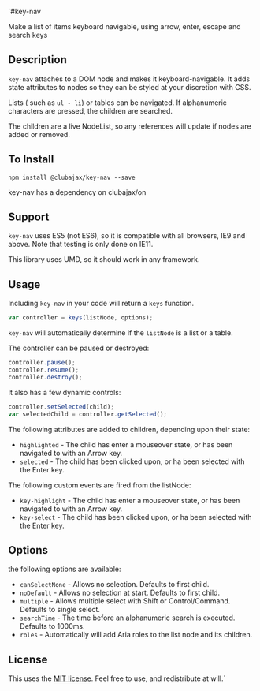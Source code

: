 `#key-nav

Make a list of items keyboard navigable, using arrow, enter, escape and search keys

## Description

`key-nav` attaches to a DOM node and makes it keyboard-navigable. It adds state attributes to nodes so they can be styled 
at your discretion with CSS.

Lists ( such as `ul - li`) or tables can be navigated. If alphanumeric characters are pressed, the children are 
searched.

The children are a live NodeList, so any references will update if nodes are added or removed.

## To Install

    npm install @clubajax/key-nav --save
    
key-nav has a dependency on clubajax/on

## Support

`key-nav` uses ES5 (not ES6), so it is compatible with all browsers, IE9 and above. Note that testing is only done on 
IE11.

This library uses UMD, so it should work in any framework.

## Usage

Including `key-nav` in your code will return a `keys` function.

```jsx harmony
var controller = keys(listNode, options);
```

`key-nav` will automatically determine if the `listNode` is a list or a table.

The controller can be paused or destroyed:
```jsx harmony
controller.pause();
controller.resume();
controller.destroy();
```

It also has a few dynamic controls:
```jsx harmony
controller.setSelected(child);
var selectedChild = controller.getSelected();
```

The following attributes are added to children, depending upon their state:

 * `highlighted` - The child has enter a mouseover state, or has been navigated to with an Arrow key.
 * `selected` - The child has been clicked upon, or ha been selected with the Enter key. 

The following custom events are fired from the listNode:

 * `key-highlight` - The child has enter a mouseover state, or has been navigated to with an Arrow key.
 * `key-select` - The child has been clicked upon, or ha been selected with the Enter key. 

## Options

the following options are available:

 * `canSelectNone` - Allows no selection. Defaults to first child.
 * `noDefault` - Allows no selection at start. Defaults to first child.
 * `multiple` - Allows multiple select with Shift or Control/Command. Defaults to single select.
 * `searchTime` - The time before an alphanumeric search is executed. Defaults to 1000ms.
 * `roles` - Automatically will add Aria roles to the list node and its children.

## License

This uses the [MIT license](./LICENSE). Feel free to use, and redistribute at will.`